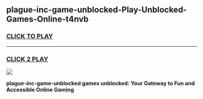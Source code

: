 
## plague-inc-game-unblocked-Play-Unblocked-Games-Online-t4nvb
<h3>
<a href="https://premium76.site?title=plague-inc-game-unblocked&ref=25A">CLICK TO PLAY</a></h3>
<hr>

<h3>
<a href="https://premium76.site?title=plague-inc-game-unblocked&ref=25A">CLICK 2 PLAY</a>
  
</h3>

<a href="https://premium76.site?title=plague-inc-game-unblocked&ref=25A"><img src="https://clearcache.store/games.png"></a>


**plague-inc-game-unblocked games unblocked: Your Gateway to Fun and Accessible Online Gaming**
